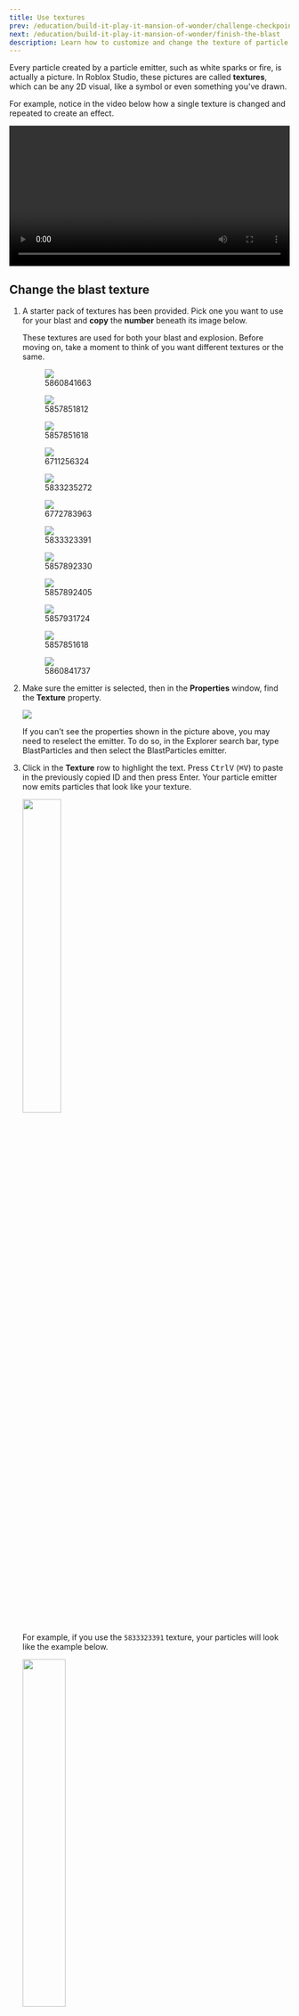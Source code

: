 ```yaml
---
title: Use textures
prev: /education/build-it-play-it-mansion-of-wonder/challenge-checkpoint
next: /education/build-it-play-it-mansion-of-wonder/finish-the-blast
description: Learn how to customize and change the texture of particle emitters in Roblox Studio as part of the Build It Play It Mansion of Wonder.
---
```


Every particle created by a particle emitter, such as white sparks or fire, is actually a picture. In Roblox Studio, these pictures are called **textures**, which can be any 2D visual, like a symbol or even something you've drawn.

For example, notice in the video below how a single texture is changed and repeated to create an effect.

<video controls src="../../assets/education/build-it-play-it-mansion-of-wonder/using-textures/particle-texture-example.mp4" width="100%"></video>

## Change the blast texture

1. A starter pack of textures has been provided. Pick one you want to use for your blast and **copy** the **number** beneath its image below.

   <Alert severity="info">
   These textures are used for both your blast and explosion. Before moving on, take a moment to think of you want different textures or the same.
   </Alert>

   <GridContainer numColumns="3">
     <figure>
       <img src="../../assets/education/build-it-play-it-mansion-of-wonder/using-textures/star-1.png" />
       <figcaption>5860841663</figcaption>
     </figure>
     <figure>
       <img src="../../assets/education/build-it-play-it-mansion-of-wonder/using-textures/swirl.png" />
       <figcaption>5857851812</figcaption>
     </figure>
     <figure>
       <img src="../../assets/education/build-it-play-it-mansion-of-wonder/using-textures/heart.png" />
       <figcaption>5857851618</figcaption>
     </figure>
     <figure>
       <img src="../../assets/education/build-it-play-it-mansion-of-wonder/using-textures/circle.png" />
       <figcaption>6711256324</figcaption>
     </figure>
     <figure>
       <img src="../../assets/education/build-it-play-it-mansion-of-wonder/using-textures/smoke.png" />
       <figcaption>5833235272</figcaption>
     </figure>
     <figure>
       <img src="../../assets/education/build-it-play-it-mansion-of-wonder/using-textures/star-2.png" />
       <figcaption>6772783963</figcaption>
     </figure>
     <figure>
       <img src="../../assets/education/build-it-play-it-mansion-of-wonder/using-textures/spark.png" />
       <figcaption>5833323391</figcaption>
     </figure>
     <figure>
       <img src="../../assets/education/build-it-play-it-mansion-of-wonder/using-textures/circle-2.png" />
       <figcaption>5857892330</figcaption>
     </figure>
     <figure>
       <img src="../../assets/education/build-it-play-it-mansion-of-wonder/using-textures/scratch.png" />
       <figcaption>5857892405</figcaption>
     </figure>
     <figure>
       <img src="../../assets/education/build-it-play-it-mansion-of-wonder/using-textures/trace.png" />
       <figcaption>5857931724</figcaption>
     </figure>
     <figure>
       <img src="../../assets/education/build-it-play-it-mansion-of-wonder/using-textures/triangle.png" />
       <figcaption>5857851618</figcaption>
     </figure>
     <figure>
       <img src="../../assets/education/build-it-play-it-mansion-of-wonder/using-textures/star-3.png" />
       <figcaption>5860841737</figcaption>
     </figure>
   </GridContainer>

2. Make sure the emitter is selected, then in the **Properties** window, find the **Texture** property.

   <img src="../../assets/education/build-it-play-it-mansion-of-wonder/using-textures/show-texture-property.png" />

   <Alert severity="warning">

   If you can't see the properties shown in the picture above, you may need to reselect the emitter. To do so, in the Explorer search bar, type BlastParticles and then select the BlastParticles emitter.

   </Alert>

3. Click in the **Texture** row to highlight the text. Press <kbd>Ctrl</kbd><kbd>V</kbd> (<kbd>⌘</kbd><kbd>V</kbd>) to paste in the previously copied ID and then press Enter. Your particle emitter now emits particles that look like your texture.

   <img src="../../assets/education/build-it-play-it-mansion-of-wonder/using-textures/paste-texture.png" width="38%" />

   For example, if you use the `5833323391` texture, your particles will look like the example below.

   <img src="../../assets/education/build-it-play-it-mansion-of-wonder/using-textures/texture-changed.png" width="40%" />
